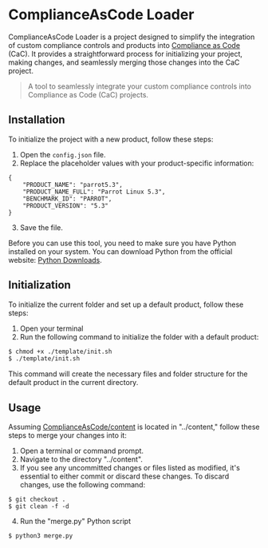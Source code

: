 # ComplianceAsCode Loader

ComplianceAsCode Loader is a project designed to simplify the integration of custom compliance controls and products into [Compliance as Code](https://github.com/ComplianceAsCode/content) (CaC). It provides a straightforward process for initializing your project, making changes, and seamlessly merging those changes into the CaC project.

> A tool to seamlessly integrate your custom compliance controls into Compliance as Code (CaC) projects.

## Installation

To initialize the project with a new product, follow these steps:

1. Open the `config.json` file.
2. Replace the placeholder values with your product-specific information:

```bash!
{
    "PRODUCT_NAME": "parrot5.3",
    "PRODUCT_NAME_FULL": "Parrot Linux 5.3",
    "BENCHMARK_ID": "PARROT",
    "PRODUCT_VERSION": "5.3"
}
```

3. Save the file.

Before you can use this tool, you need to make sure you have Python installed on your system. You can download Python from the official website: [Python Downloads](https://www.python.org/downloads/).

## Initialization

To initialize the current folder and set up a default product, follow these steps:

1. Open your terminal
2. Run the following command to initialize the folder with a default product:

```bash
$ chmod +x ./template/init.sh
$ ./template/init.sh
```

This command will create the necessary files and folder structure for the default product in the current directory.

## Usage

Assuming [ComplianceAsCode/content](https://github.com/ComplianceAsCode/content) is located in "../content," follow these steps to merge your changes into it:

1. Open a terminal or command prompt. 
2. Navigate to the directory "../content".
3. If you see any uncommitted changes or files listed as modified, it's essential to either commit or discard these changes. To discard changes, use the following command:

```bash!
$ git checkout .
$ git clean -f -d
```

4. Run the "merge.py" Python script

```bash!
$ python3 merge.py
```